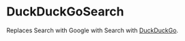 # DuckDuckGoSearch

Replaces Search with Google with Search with [DuckDuckGo](https://duckduckgo.com).
